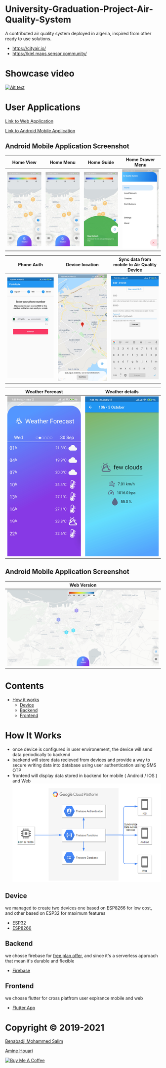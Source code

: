 # University-Graduation-Project-Air-Quality-System

A contributed air quality system deployed in algeria, inspired from other ready to use solutions.
- https://cityair.io/
- https://kiel.maps.sensor.community/

# Showcase video
[![Alt text](https://img.youtube.com/vi/wNRK7oKOohI/0.jpg)](https://www.youtube.com/watch?v=wNRK7oKOohI)

# User Applications
[Link to Web Application](https://pfe-air-quality.firebaseapp.com/)

[Link to Android Mobile Application](https://drive.google.com/file/d/1Tg73RzL-FEw4-oOlm1jPUTIAzaZBC5hw/view?usp=sharing) 


## Android Mobile Application Screenshot

| Home View| Home Menu | Home Guide | Home Drawer Menu |
|--|--|--|--|
| ![home view](Screenshots/home_page_temperature.jpg) | ![home menu view](Screenshots/home_page_temperature.jpg) | ![home menu view](Screenshots/home_page_guide.jpg) |![home menu view](Screenshots/home_page_drawer.jpg) |


| Phone Auth | Device location | Sync data from mobile to Air Quality Device | 
|--|--|--|
| ![Phone Auth](Screenshots/phone_auth.jpg) | ![Device location](Screenshots/device_location_GPS.jpg) | ![Sync data from mobile to Air Quality Device](Screenshots/esp-touch.jpg) |


| Weather Forecast  | Weather details |  
|--|--|
| ![ Weather Forecast ](Screenshots/home_page_weather.jpg) | ![ Weather details ](Screenshots/home_page_weather_details.jpg) | 

## Android Mobile Application Screenshot

| Web Version  |
|--|
| ![ Weather Forecast ](Screenshots/home_page_web.png) | 



# Contents
 - [How it works](#how-it-works)
   - [Device](#device)
   - [Backend](#backend)
   - [Frontend](#frontend)

# How It Works
- once device is configured in user environement, the device will send data periodically to backend
- backend will store data recieved from devices and provide a way to secure writing data into database using user authentication using SMS OTP
- frontend will display data stored in backend for mobile ( Android / IOS ) and Web 
![](/Doc/project_overview.png)

## Device
we managed to create two devices one based on ESP8266 for low cost, and other based on ESP32 for maximum features
- [ESP32](https://github.com/salim97/University-Graduation-Project-Air-Quality-System/tree/master/ESP32%20Air%20Quality)
- [ESP8266](https://github.com/salim97/University-Graduation-Project-Air-Quality-System/tree/master/ESP8266%20Air%20Quality)

## Backend
we chosse firebase for [free plan offer](https://firebase.google.com/pricing), and since it's a serverless approach that mean it's durable and flexible
- [Firebase](https://github.com/salim97/University-Graduation-Project-Air-Quality-System/tree/master/Firebase)

## Frontend
we chosse flutter for cross platfrom user expirance mobile and web
- [Flutter App](https://github.com/salim97/University-Graduation-Project-Air-Quality-System/tree/master/Front-End%20Application/air_quality_system)


# Copyright © 2019-2021

[Benabadji Mohammed Salim](https://github.com/salim97)

[Amine Houari](https://github.com/AmineHouari98)

<a href="https://www.buymeacoffee.com/salimbenabadji" target="_blank"><img src="https://cdn.buymeacoffee.com/buttons/v2/default-yellow.png" alt="Buy Me A Coffee" style="height: 60px !important;width: 217px !important;" ></a>

